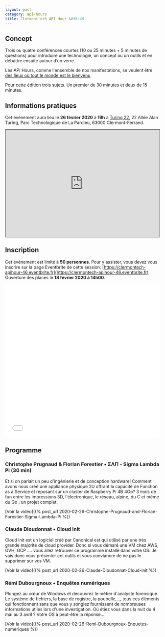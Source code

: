 ```yaml
---
layout: post
category: api-hours
title: Clermont'ech API Hour &#35;46
---
```


## Concept

Trois ou quatre conférences courtes (10 ou 25 minutes + 5 minutes de questions)
pour introduire une technologie, un concept ou un outils et en débattre ensuite
autour d’un verre.

Les API Hours, comme l'ensemble de nos manifestations, se veulent être [des
lieux où tout le monde est le bienvenu](/code-of-conduct.html).

Pour cette édition trois sujets. Un premier de 30 minutes et deux de 15 minutes.


## Informations pratiques

Cet événement aura lieu le **26 février 2020** à **19h** à
[Turing 22](https://www.turing22.com/), 22 Allée Alan Turing,
Parc Technologique de La Pardieu, 63000 Clermont-Ferrand.

<iframe width="100%" height="350" frameborder="0" scrolling="no" marginheight="0" marginwidth="0" src="https://www.openstreetmap.org/export/embed.html?bbox=3.12812089920044%2C45.758109004976255%2C3.131661415100098%2C45.76006265801091&amp;layer=mapnik" style="border: 1px solid black"></iframe>


## Inscription

Cet événement est limité à **50 personnes**.  Pour y assister, vous devez vous
inscrire sur la page Eventbrite de cette session: [https://clermontech-apihour-46.eventbrite.fr](https://clermontech-apihour-46.eventbrite.fr)
Ouverture des places le **18 février 2020 à 14h00**.


<iframe src="//eventbrite.fr/tickets-external?eid=94007227147&ref=etckt" frameborder="0" height="500" width="100%" vspace="0" hspace="0" marginheight="5" marginwidth="5" scrolling="auto" allowtransparency="true"></iframe>

<br/>

## Programme

### Christophe Prugnaud & Florian Forestier • ΣΛΠ - Sigma Lambda Pi (30 min)

Et si on parlait un peu d'ingénierie et de conception hardware!
Comment avons nous créé une appliance physique 2U offrant la capacité de Function as a Service et reposant sur un cluster de Raspberry Pi 4B 4Go?
3 mois de fun entre les impressions 3D, l'électronique, le réseau, alpine, du C et même du Go ; un projet complet.

[Voir la vidéo]({% post_url 2020-02-26-Christophe-Prugnaud-and-Florian-Forestier-Sigma-Lambda-Pi %})

### Claude Dioudonnat • Cloud init

Cloud Init est un logiciel créé par Canonical est qui utilisé par une très grande majorité de cloud provider.
Donc si vous démaré une VM chez AWS, OVH, GCP .... vous allez retrouver ce programme installé dans votre OS.
Je vais donc vous présenter cet outils et vous conviancre de ne pas le supprimer sur vos VM.

[Voir la vidéo]({% post_url 2020-02-26-Claude-Dioudonnat-Cloud-init %})

### Rémi Dubourgnoux • Enquêtes numériques

Plongez au cœur de Windows et decouvrez le métier d'analyste forensique.
Le système de fichiers, la base de registre, la poubelle,..., tous ces éléments qui fonctionnent sans que vous y songiez fournissent de nombreuses informations utiles lors d'une investigation. 
Où étiez vous dans la nuit du 4 mai au 3 avril ? Votre OS à peut-être la réponse...

[Voir la vidéo]({% post_url 2020-02-26-Remi-Dubourgnoux-Enquetes-numeriques %})
